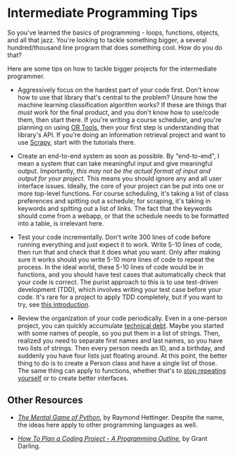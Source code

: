 # Intermediate Programming Tips

So you've learned the basics of programming - loops, functions, objects, and all that jazz. You're looking to tackle something bigger, a several hundred/thousand line program that does something cool. How do you do that?

Here are some tips on how to tackle bigger projects for the intermediate programmer.

* Aggressively focus on the hardest part of your code first. Don't know how to use that library that's central to the problem? Unsure how the machine learning classification algorithm works? If these are things that *must* work for the final product, and you don't know how to use/code them, then start there. If you're writing a course scheduler, and you're planning on using [OR Tools](https://developers.google.com/optimization/reference/python/index_python), then your first step is understanding that library's API. If you're doing an information retrieval project and want to use [Scrapy](https://scrapy.org/), start with the tutorials there.

* Create an end-to-end system as soon as possible. By "end-to-end", I mean a system that can take meaningful input and give meaningful output. Importantly, *this may not be the actual format of input and output for your project*. This means you should ignore any and all user interface issues. Ideally, the core of your project can be put into one or more top-level functions. For course scheduling, it's taking a list of class preferences and spitting out a schedule; for scraping, it's taking in keywords and spitting out a list of links. The fact that the keywords should come from a webapp, or that the schedule needs to be formatted into a table, is irrelevant here.

* Test your code incrementally. Don't write 300 lines of code before running everything and just expect it to work. Write 5-10 lines of code, then run that and check that it does what you want. Only after making sure it works should you write 5-10 more lines of code to repeat the process. In the ideal world, these 5-10 lines of code would be in functions, and you should have test cases that automatically check that your code is correct. The purist approach to this is to use test-driven development (TDD), which involves writing your test case before your code. It's rare for a project to apply TDD completely, but if you want to try, see [this introduction](https://medium.com/@bethqiang/the-absolute-beginners-guide-to-test-driven-development-with-a-practical-example-c39e73a11631).

* Review the organization of your code periodically. Even in a one-person project, you can quickly accumulate [technical debt](https://en.wikipedia.org/wiki/Technical_debt). Maybe you started with some names of people, so you put them in a list of strings. Then, realized you need to separate first names and last names, so you have two lists of strings. Then every person needs an ID, and a birthday, and suddenly you have four lists just floating around. At this point, the better thing to do is to create a Person class and have a single list of those. The same thing can apply to functions, whether that's to [stop repeating yourself](https://en.wikipedia.org/wiki/Don%27t_repeat_yourself) or to create better interfaces.

## Other Resources

* [*The Mental Game of Python*](https://www.youtube.com/watch?v=Uwuv05aZ6ug), by Raymond Hettinger. Despite the name, the ideas here apply to other programming languages as well.

* [*How To Plan a Coding Project - A Programming Outline*](https://medium.com/swlh/how-to-plan-a-coding-project-a-programming-outline-fc5917c60553), by Grant Darling.
